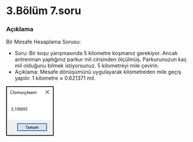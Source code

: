 # 3.Bölüm 7.soru

### Açıklama 

Bir Mesafe Hesaplama Sorusu:
* Soru: Bir koşu yarışmasında 5 kilometre koşmanız gerekiyor. Ancak antrenman yaptığınız parkur mil cinsinden ölçülmüş. Parkurunuzun kaç mil olduğunu bilmek istiyorsunuz. 5 kilometreyi mile çevirin.
* Açıklama: Mesafe dönüşümünü uygulayarak kilometreden mile geçiş yapılır. 1 kilometre ≈ 0.621371 mil.

![Bolum 3-Soru 7](Bolum3_7.png)